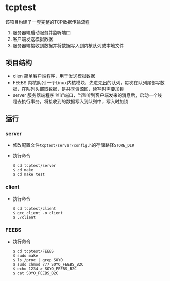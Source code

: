 # tcptest

该项目构建了一套完整的TCP数据传输流程

1. 服务器端启动服务并监听端口
2. 客户端发送模拟数据
3. 服务器端接收到数据并将数据写入到内核队列或本地文件

## 项目结构

- clien
简单客户端程序，用于发送模拟数据
- FEEBS
内核队列
一个Linux内核模块，先进先出的队列，每次在队列尾部写数据，在队列头部取数据，是共享资源区，读写时需要加锁
- server
服务器端程序
监听端口，当监听到客户端发来的消息后，启动一个线程去执行事务，将接收到的数据写入到队列中，写入时加锁

## 运行

### server
- 修改配置文件`tcptest/server/config.h`的存储路径`STORE_DIR`
- 执行命令
    
    ```
    $ cd tcptest/server
    $ cd make
    $ cd make test
    ```

### client

- 执行命令

    ```
    $ cd tcptest/client
    $ gcc client -o client
    $ ./client
    ```

### FEEBS
- 执行命令

    ```
    $ cd tcptest/FEEBS
    $ sudo make
    $ ls /proc | grep SOYO
    $ sudo chmod 777 SOYO_FEEBS_B2C
    $ echo 1234 > SOYO_FEEBS_B2C
    $ cat SOYO_FEEBS_B2C
    ```
